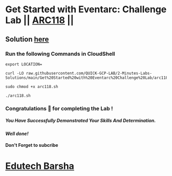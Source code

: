 # Get Started with Eventarc: Challenge Lab || [ARC118](https://www.cloudskillsboost.google/focuses/63244?parent=catalog) ||

## Solution [here](https://youtu.be/nBEGAJMi8t4)

### Run the following Commands in CloudShell

```
export LOCATION=
```
```
curl -LO raw.githubusercontent.com/QUICK-GCP-LAB/2-Minutes-Labs-Solutions/main/Get%20Started%20with%20Eventarc%20Challenge%20Lab/arc118.sh

sudo chmod +x arc118.sh

./arc118.sh
```

### Congratulations 🎉 for completing the Lab !

##### *You Have Successfully Demonstrated Your Skills And Determination.*

#### *Well done!*

#### Don't Forget to subcribe

# [Edutech Barsha](https://www.youtube.com/@edutechbarsha)
